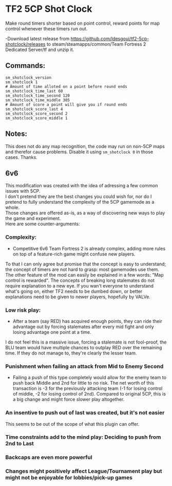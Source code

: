 # TF2 5CP Shot Clock

Make round timers shorter based on point control, reward points for map control whenever these timers run out.

-Download latest release from https://github.com/ldesgoui/tf2-5cp-shotclock/releases to steam/steamapps/common/Team Fortress 2 Dedicated Server/tf and unzip it.

## Commands:
```
sm_shotclock_version
sm_shotclock 1
# Amount of time alloted on a point before round ends
sm_shotclock_time_last 60
sm_shotclock_time_second 120
sm_shotclock_time_middle 305
# Amount of score a point will give you if round ends
sm_shotclock_score_last 4
sm_shotclock_score_second 2
sm_shotclock_score_middle 1
```

## Notes:
This does not do any map recognition, the code may run on non-5CP maps and therefor cause problems.
Disable it using `sm_shotclock 0` in those cases.
Thanks.

## 6v6

This modification was created with the idea of adressing a few common issues with 5CP.  
I don't pretend they are the best changes you could wish for, nor do I pretend to fully understand the complexity of the 5CP gamemode as a whole.  
Those changes are offered as-is, as a way of discovering new ways to play the game and experiment.  
Here are some counter-arguments:

### Complexity:

- Competitive 6v6 Team Fortress 2 is already complex, adding more rules on top of a feature-rich game might confuse new players.

To that I can only agree but promise that the concept is easy to understand; the concept of timers are not hard to grasp: most gamemodes use them. The other feature of the mod can easily be explained in a few words: "Map control is rewarded". The concepts of breaking long stalemates do not require explanation to a new eye. If you wan't everyone to understand what's going on, either TF2 needs to be dumbed down, or better explanations need to be given to newer players, hopefully by VALVe.

### Low risk play:

- After a team (say RED) has acquired enough points, they can ride their advantage out by forcing stalemates after every mid fight and only losing advantage one point at a time.

I do not feel this is a massive issue, forcing a stalemate is not fool-proof, the BLU team would have multiple chances to outplay RED over the remaining time. If they do not manage to, they're clearly the lesser team.

### Punishment when failing an attack from Mid to Enemy Second

- Failing a push of this type completely would allow for the enemy team to push back Middle and 2nd for little to no risk. The net worth of this transaction is -3 for the previously attacking team (-1 for losing control of middle, -2 for losing control of 2nd). Compared to original 5CP, this is a big change and might force slower play altogether.

### An insentive to push out of last was created, but it's not easier

This seems to be out of the scope of what this plugin can offer.

### Time constraints add to the mind play: Deciding to push from 2nd to Last

### Backcaps are even more powerful

### Changes might positively affect League/Tournament play but might not be enjoyable for lobbies/pick-up games
